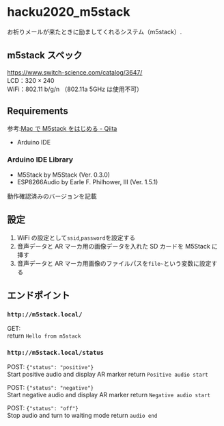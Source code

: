 # hacku2020_m5stack

お祈りメールが来たときに励ましてくれるシステム（m5stack）.

## m5stack スペック

https://www.switch-science.com/catalog/3647/  
LCD：$320\times240$  
WiFi：802.11 b/g/n （802.11a 5GHz は使用不可）

## Requirements

参考:[Mac で M5stack をはじめる - Qiita](https://qiita.com/hmmrjn/items/2b2da09eecffcbdbad85)

- Arduino IDE

### Arduino IDE Library

- M5Stack by M5Stack (Ver. 0.3.0)
- ESP8266Audio by Earle F. Philhower, III (Ver. 1.5.1)

動作確認済みのバージョンを記載

## 設定

1. WiFi の設定として`ssid`,`password`を設定する
2. 音声データと AR マーカ用の画像データを入れた SD カードを M5Stack に挿す
3. 音声データと AR マーカ用画像のファイルパスを`file~`という変数に設定する

## エンドポイント

### `http://m5stack.local/`

GET:  
return `Hello from m5stack`

### `http://m5stack.local/status`

POST: `{"status": "positive"}`  
Start positive audio and display AR marker
return `Positive audio start`

POST: `{"status": "negative"}`  
Start negative audio and display AR marker
return `Negative audio start`

POST: `{"status": "off"}`  
Stop audio and turn to waiting mode
return `audio end`
